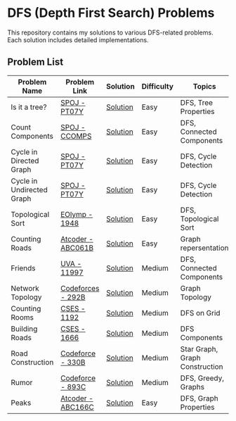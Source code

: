 # DFS (Depth First Search) Problems

This repository contains my solutions to various DFS-related problems. Each solution includes detailed implementations.

## Problem List

| Problem Name              | Problem Link                                                                                                    | Solution                                  | Difficulty | Topics                         |
| ------------------------- | --------------------------------------------------------------------------------------------------------------- | ----------------------------------------- | ---------- | ------------------------------ |
| Is it a tree?             | [SPOJ - PT07Y](https://www.spoj.com/problems/PT07Y/en/)                                                         | [Solution](./Is-it-a-tree.cpp)            | Easy       | DFS, Tree Properties           |
| Count Components          | [SPOJ - CCOMPS](https://www.spoj.com/problems/CCOMPS/)                                                          | [Solution](./Count-Components.cpp)        | Easy       | DFS, Connected Components      |
| Cycle in Directed Graph   | [SPOJ - PT07Y]()                                                                                                | [Solution](./cycle-in-directed-graph.cpp) | Easy       | DFS, Cycle Detection           |
| Cycle in Undirected Graph | [SPOJ - PT07Y]()                                                                                                | [Solution](./cycle-in-undirected.cpp)     | Easy       | DFS, Cycle Detection           |
| Topological Sort          | [EOlymp - 1948](https://vjudge.net/problem/EOlymp-1948)                                                         | [Solution](./Topological-Sort.cpp)        | Easy       | DFS, Topological Sort          |
| Counting Roads            | [Atcoder - ABC061B](https://atcoder.jp/contests/abc061/tasks/abc061_b?lang=en)                                  | [Solution](./Counting-Roads.cpp)          | Easy       | Graph repersentation           |
| Friends                   | [UVA - 11997](https://onlinejudge.org/index.php?option=com_onlinejudge&Itemid=8&page=show_problem&problem=3148) | [Solution](./Friends.cpp)                 | Medium     | DFS, Connected Components      |
| Network Topology          | [Codeforces - 292B](https://codeforces.com/contest/292/problem/B)                                               | [Solution](./Network-Topology.cpp)        | Medium     | Graph Topology                 |
| Counting Rooms            | [CSES - 1192](https://cses.fi/problemset/task/1192)                                                             | [Solution](./Counting-Rooms.cpp)          | Medium     | DFS on Grid                    |
| Building Roads            | [CSES - 1666](https://cses.fi/problemset/task/1666)                                                             | [Solution](./Building-Roads.cpp)          | Medium     | DFS Components                 |
| Road Construction         | [Codeforce - 330B](https://codeforces.com/contest/330/problem/B)                                                | [Solution](./Road-Construction.cpp)       | Medium     | Star Graph, Graph Construction |
| Rumor                     | [Codeforce - 893C](https://codeforces.com/problemset/problem/893/C)                                             | [Solution](./Rumor.cpp)                   | Medium     | DFS, Greedy, Graphs            |
| Peaks                     | [Atcoder - ABC166C](https://atcoder.jp/contests/abc166/tasks/abc166_c)                                          | [Solution](./Peaks.cpp)                   | Easy       | DFS, Graph Properties          |
